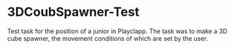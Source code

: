 # 3DCoubSpawner-Test
 Test task for the position of a junior in Playclapp. The task was to make a 3D cube spawner, the movement conditions of which are set by the user.
